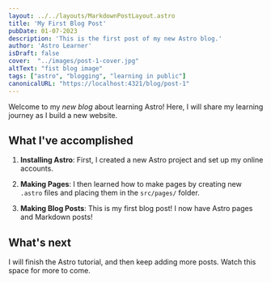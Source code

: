 ```yaml
---
layout: ../../layouts/MarkdownPostLayout.astro
title: 'My First Blog Post'
pubDate: 01-07-2023
description: 'This is the first post of my new Astro blog.'
author: 'Astro Learner'
isDraft: false
cover:  "../images/post-1-cover.jpg"
altText: "fist blog image"
tags: ["astro", "blogging", "learning in public"]
canonicalURL: "https://localhost:4321/blog/post-1"
---
```



Welcome to my _new blog_ about learning Astro! Here, I will share my learning journey as I build a new website.

## What I've accomplished

1. **Installing Astro**: First, I created a new Astro project and set up my online accounts.

2. **Making Pages**: I then learned how to make pages by creating new `.astro` files and placing them in the `src/pages/` folder.

3. **Making Blog Posts**: This is my first blog post! I now have Astro pages and Markdown posts!

## What's next

I will finish the Astro tutorial, and then keep adding more posts. Watch this space for more to come.